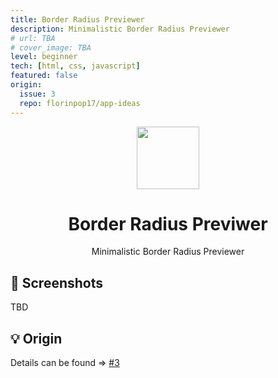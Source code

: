 ```yaml
---
title: Border Radius Previewer
description: Minimalistic Border Radius Previewer
# url: TBA
# cover_image: TBA
level: beginner
tech: [html, css, javascript]
featured: false
origin:
  issue: 3
  repo: florinpop17/app-ideas
---
```


<div align="center">
  <img src="https://api.dicebear.com/6.x/shapes/svg?seed=Border-Radius-Previewer" height="100px" width="100px" />
  <br />
  <h1>Border Radius Previwer</h1>
  <p>Minimalistic Border Radius Previewer</p>
</div>

## 📸 Screenshots

TBD

## 💡 Origin

Details can be found => [#3](https://github.com/krishstwt/learning/issues/3)